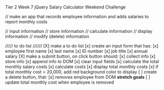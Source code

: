 Tier 2 Week 7 jQuery Salary Calculator
Weekend Challenge

// make an app that records employee information
    and adds salaries to report monthly costs

// input information
// store information
// calculate information
// display information
// modify (delete) information

///// to do list //////
[X] make a to do list
[x] create an input form that has:
    [x] employee first name
    [x] last name
    [x] ID number
    [x] job title 
    [x] annual salary
[X] make a submit button, on click button should:
    [x] collect info
    [x] store info
    [x] append info to DOM
    [x] clear input fields
[x] calculate the total monthly salary costs
    [x] calculate costs
    [x] display total monthly costs
    [x] if total monthly cost > 20,000, add 
        red background color to display
[ ] create a delete button, that:
    [x] removes employee from DOM
        **stretch goals**
        [ ] update total monthly cost when 
            employee is removed
